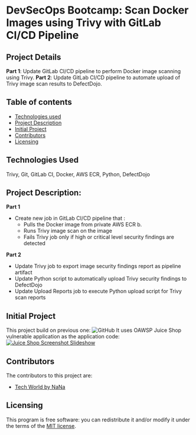 # DevSecOps Bootcamp: Scan Docker Images using Trivy with GitLab CI/CD Pipeline

## Project Details
**Part 1**: Update GitLab CI/CD pipeline to perform Docker image scanning using Trivy.
**Part 2**: Update GitLab CI/CD pipeline to automate upload of Trivy image scan results to DefectDojo.


## Table of contents

- [Technologies used](#Technologies-Used)
- [Project Description](#Project-Description)
- [Initial Project](Initial-Project)
- [Contributors](#contributors)
- [Licensing](#licensing)

## Technologies Used
Trivy, Git, GitLab CI, Docker, AWS ECR, Python, DefectDojo

## Project Description:
**Part 1**
- Create new job in GitLab CI/CD pipeline that :
    - Pulls the Docker image from private AWS ECR b. 
    - Runs Trivy image scan on the image
    - Fails Trivy job only if high or critical level security findings are detected

**Part 2**
- Update Trivy job to export image security findings report as pipeline artifact
- Update Python script to automatically upload Trivy security findings to DefectDojo
- Update Upload Reports job to execute Python upload script for Trivy scan reports

## Initial Project
This project build on previous one: 
![GitHub](https://github.com/Nicole732/devsecops-sast-cicd-gitlab)
It uses OAWSP Juice Shop vulnerable application as the application code:
[![Juice Shop Screenshot Slideshow](https://img.shields.io/github/release/juice-shop/juice-shop.svg)](https://github.com/juice-shop/juice-shop/releases/latest)


## Contributors

The contributors to this project are:
- [Tech World by NaNa](https://gitlab.com/twn-devsecops-bootcamp/) 

## Licensing

This program is free software: you can redistribute it and/or modify it under the terms of the [MIT license](LICENSE).
